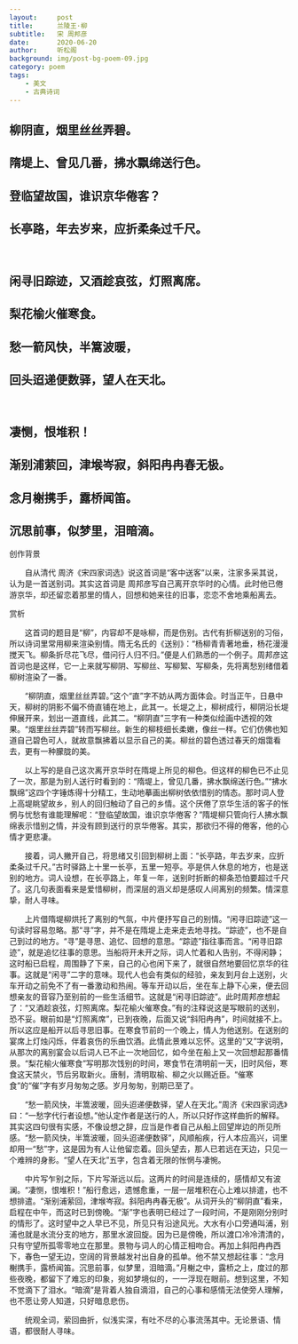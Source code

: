 ```yaml
---
layout:     post
title:      兰陵王·柳
subtitle:   宋 周邦彦
date:       2020-06-20
author:     听松阁
background: img/post-bg-poem-09.jpg
category: poem
tags:
    - 美文
    - 古典诗词
---
```


## 柳阴直，烟里丝丝弄碧。
## 隋堤上、曾见几番，拂水飘绵送行色。
## 登临望故国，谁识京华倦客？
## 长亭路，年去岁来，应折柔条过千尺。
&nbsp;
## 闲寻旧踪迹，又酒趁哀弦，灯照离席。
## 梨花榆火催寒食。
## 愁一箭风快，半篙波暖，
## 回头迢递便数驿，望人在天北。
&nbsp;
## 凄恻，恨堆积！
## 渐别浦萦回，津堠岑寂，斜阳冉冉春无极。
## 念月榭携手，露桥闻笛。
## 沉思前事，似梦里，泪暗滴。



创作背景

　　自从清代 周济《宋四家词选》说这首词是“客中送客”以来，注家多采其说，认为是一首送别词。其实这首词是 周邦彦写自己离开京华时的心情。此时他已倦游京华，却还留恋着那里的情人，回想和她来往的旧事，恋恋不舍地乘船离去。 



赏析

　　这首词的题目是“柳”，内容却不是咏柳，而是伤别。古代有折柳送别的习俗，所以诗词里常用柳来渲染别情。隋无名氏的《送别》：“杨柳青青著地垂，杨花漫漫搅天飞。柳条折尽花飞尽，借问行人归不归。”便是人们熟悉的一个例子。周邦彦这首词也是这样，它一上来就写柳阴、写柳丝、写柳絮、写柳条，先将离愁别绪借着柳树渲染了一番。

　　“柳阴直，烟里丝丝弄碧。”这个“直”字不妨从两方面体会。时当正午，日悬中天，柳树的阴影不偏不倚直铺在地上，此其一。长堤之上，柳树成行，柳阴沿长堤伸展开来，划出一道直线，此其二。“柳阴直”三字有一种类似绘画中透视的效果。“烟里丝丝弄碧”转而写柳丝。新生的柳枝细长柔嫩，像丝一样。它们仿佛也知道自己碧色可人，就故意飘拂着以显示自己的美。柳丝的碧色透过春天的烟霭看去，更有一种朦胧的美。

　　以上写的是自己这次离开京华时在隋堤上所见的柳色。但这样的柳色已不止见了一次，那是为别人送行时看到的：“隋堤上，曾见几番，拂水飘绵送行色。”“拂水飘绵”这四个字锤炼得十分精工，生动地摹画出柳树依依惜别的情态。那时词人登上高堤眺望故乡，别人的回归触动了自己的乡情。这个厌倦了京华生活的客子的怅惘与忧愁有谁能理解呢：“登临望故国，谁识京华倦客？”隋堤柳只管向行人拂水飘绵表示惜别之情，并没有顾到送行的京华倦客。其实，那欲归不得的倦客，他的心情才更悲凄。

　　接着，词人撇开自己，将思绪又引回到柳树上面：“长亭路，年去岁来，应折柔条过千尺。”古时驿路上十里一长亭，五里一短亭。亭是供人休息的地方，也是送别的地方。词人设想，在长亭路上，年复一年，送别时折断的柳条恐怕要超过千尺了。这几句表面看来是爱惜柳树，而深层的涵义却是感叹人间离别的频繁。情深意挚，耐人寻味。

　　上片借隋堤柳烘托了离别的气氛，中片便抒写自己的别情。“闲寻旧踪迹”这一句读时容易忽略。那“寻”字，并不是在隋堤上走来走去地寻找。“踪迹”，也不是自己到过的地方。“寻”是寻思、追忆、回想的意思。“踪迹”指往事而言。“闲寻旧踪迹”，就是追忆往事的意思。当船将开未开之际，词人忙着和人告别，不得闲静；这时船已启程，周围静了下来，自己的心也闲下来了，就很自然地要回忆京华的往事。这就是“闲寻”二字的意味。现代人也会有类似的经验，亲友到月台上送别，火车开动之前免不了有一番激动和热闹。等车开动以后，坐在车上静下心来，便去回想亲友的音容乃至别前的一些生活细节。这就是“闲寻旧踪迹”。此时周邦彦想起了：“又酒趁哀弦，灯照离席。梨花榆火催寒食。”有的注释说这是写眼前的送别，恐不妥。眼前如是“灯照离席”，已到夜晚，后面又说“斜阳冉冉”，时间就接不上。所以这应是船开以后寻思旧事。在寒食节前的一个晚上，情人为他送别。在送别的宴席上灯烛闪烁，伴着哀伤的乐曲饮酒。此情此景难以忘怀。这里的“又”字说明，从那次的离别宴会以后词人已不止一次地回忆，如今坐在船上又一次回想起那番情景。“梨花榆火催寒食”写明那次饯别的时间，寒食节在清明前一天，旧时风俗，寒食这天禁火，节后另取新火。唐制，清明取榆、柳之火以赐近臣。“催寒食”的“催”字有岁月匆匆之感。岁月匆匆，别期已至了。

　　“愁一箭风快，半篙波暖，回头迢递便数驿，望人在天北。”周济《宋四家词选》曰：“一愁字代行者设想。”他认定作者是送行的人，所以只好作这样曲折的解释。其实这四句很有实感，不像设想之辞，应当是作者自己从船上回望岸边的所见所感。“愁一箭风快，半篙波暖，回头迢递便数驿”，风顺船疾，行人本应高兴，词里却用一“愁”字，这是因为有人让他留恋着。回头望去，那人已若远在天边，只见一个难辨的身影。“望人在天北”五字，包含着无限的怅惘与凄惋。

　　中片写乍别之际，下片写渐远以后。这两片的时间是连续的，感情却又有波澜。“凄恻，恨堆积！”船行愈远，遗憾愈重，一层一层堆积在心上难以排遣，也不想排遣。“渐别浦萦回，津堠岑寂。斜阳冉冉春无极”。从词开头的“柳阴直”看来，启程在中午，而这时已到傍晚。“渐”字也表明已经过了一段时间，不是刚刚分别时的情形了。这时望中之人早已不见，所见只有沿途风光。大水有小口旁通叫浦，别浦也就是水流分支的地方，那里水波回旋。因为已是傍晚，所以渡口冷冷清清的，只有守望所孤零零地立在那里。景物与词人的心情正相吻合。再加上斜阳冉冉西下，春色一望无边，空阔的背景越发衬出自身的孤单。他不禁又想起往事：“念月榭携手，露桥闻笛。沉思前事，似梦里，泪暗滴。”月榭之中，露桥之上，度过的那些夜晚，都留下了难忘的印象，宛如梦境似的，一一浮现在眼前。想到这里，不知不觉滴下了泪水。“暗滴”是背着人独自滴泪，自己的心事和感情无法使旁人理解，也不愿让旁人知道，只好暗息悲伤。

　　统观全词，萦回曲折，似浅实深，有吐不尽的心事流荡其中。无论景语、情语，都很耐人寻味。
